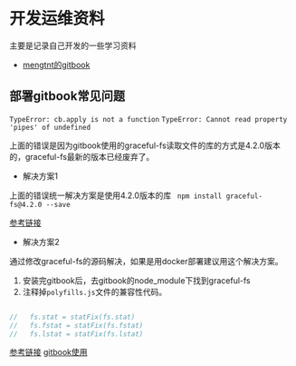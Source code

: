 # 开发运维资料

主要是记录自己开发的一些学习资料

* [mengtnt的gitbook](SUMMARY.md)

## 部署gitbook常见问题

` TypeError: cb.apply is not a function `
` TypeError: Cannot read property 'pipes' of undefined `

上面的错误是因为gitbook使用的graceful-fs读取文件的库的方式是4.2.0版本的，graceful-fs最新的版本已经废弃了。

* 解决方案1

上面的错误统一解决方案是使用4.2.0版本的库 ``` npm install graceful-fs@4.2.0 --save```

[参考链接](https://stackoverflow.com/questions/64211386/gitbook-cli-install-error-typeerror-cb-apply-is-not-a-function-inside-graceful/65840763#65840763)

* 解决方案2

通过修改graceful-fs的源码解决，如果是用docker部署建议用这个解决方案。

1. 安装完gitbook后，去gitbook的node_module下找到graceful-fs
2. 注释掉`polyfills.js`文件的兼容性代码。

``` javascript

//   fs.stat = statFix(fs.stat)
//   fs.fstat = statFix(fs.fstat)
//   fs.lstat = statFix(fs.lstat)

```
[参考链接](https://mizeri.github.io/2021/04/24/gitbook-cbapply-not-a-function/)
[gitbook使用](https://zhuanlan.zhihu.com/p/34946169)
